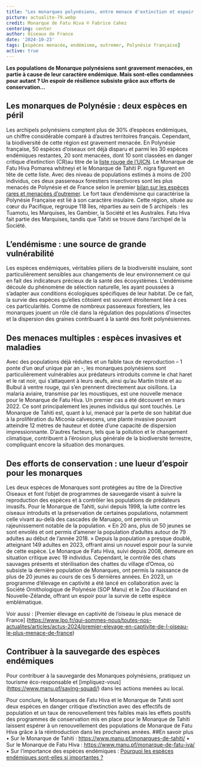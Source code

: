 ```yaml
--- 
title: "Les monarques polynésiens, entre menace d'extinction et espoir de résilience"
picture: actualite-79.webp
credit: Monarque de Fatu Hiva © Fabrice Cahez
centering: center
author: Oiseaux de France
date: '2024-10-23'
tags: [espèces menacée, endémisme, outremer, Polynésie française]
active: true
---
```

**Les populations de Monarque polynésiens sont gravement menacées, en partie à cause de leur caractère endémique. Mais sont-elles condamnées pour autant ? Un espoir de résilience subsiste grâce aux efforts de conservation…**

## Les monarques de Polynésie : deux espèces en péril  
Les archipels polynésiens comptent plus de 30% d’espèces endémiques, un chiffre considérable comparé à d’autres territoires français. Cependant, la biodiversité de cette région est gravement menacée. En Polynésie française, 50 espèces d’oiseaux ont déjà disparu et parmi les 30 espèces endémiques restantes, 20 sont menacées, dont 10 sont classées en danger critique d’extinction (CR)au titre de la [liste rouge de l’UICN](https://www.iucnredlist.org/species/22707178/130909526). Le Monarque de Fatu Hiva Pomarea whitneyi et le Monarque de Tahiti P. nigra figurent en tête de cette liste. Avec des niveau de populations estimés à moins de 200 individus, ces deux passereaux forestiers insectivores sont les plus menacés de Polynésie et de France selon le premier [bilan sur les espèces rares et menacées d’outremer]( https://www.lpo.fr/media/read/35054/file/169-209%20Nicheurs%20rares%20Outre-mer%202023%20E2.pdf).
Le fort taux d’endémisme qui caractérise la Polynésie Française est lié à son caractère insulaire. Cette région, située au cœur du Pacifique, regroupe 118 îles, réparties au sein de 5 archipels : les Tuamotu, les Marquises, les Gambier, la Société et les Australes. Fatu Hiva fait partie des Marquises, tandis que Tahiti se trouve dans l’archipel de la Société. 

## L’endémisme : une source de grande vulnérabilité
Les espèces endémiques, véritables piliers de la biodiversité insulaire, sont particulièrement sensibles aux changements de leur environnement ce qui en fait des indicateurs précieux de la santé des écosystèmes. 
L’endémisme découle du phénomène de sélection naturelle, les ayant poussées à s’adapter aux conditions écologiques spécifiques de leur habitat. De ce fait, la survie des espèces qu’elles côtoient est souvent étroitement liée à ces ces particularités. Comme de nombreux passereaux forestiers, les monarques jouent un rôle clé dans la régulation des populations d’insectes et la dispersion des graines contribuant à la santé des forêt polynésiennes.

## Des menaces multiples : espèces invasives et maladies
Avec des populations déjà réduites et un faible taux de reproduction – 1 ponte d’un œuf unique par an -, les monarques polynésiens sont particulièrement vulnérables aux prédateurs introduits comme le chat haret et le rat noir, qui s’attaquent à leurs œufs, ainsi qu’au Martin triste et au Bulbul à ventre rouge, qui s’en prennent directement aux oisillons. 
La malaria aviaire, transmise par les moustiques, est une nouvelle menace pour le Monarque de Fatu Hiva. Un premier cas a été découvert en mars 2022. Ce sont principalement les jeunes individus qui sont touchés. 
Le Monarque de Tahiti est, quant à lui, menacé par la perte de son habitat due à la prolifération du Miconia calvescens, une plante invasive pouvant atteindre 12 mètres de hauteur et dotée d’une capacité de dispersion impressionnante. 
D’autres facteurs, tels que la pollution et le changement climatique, contribuent à l’érosion plus générale de la biodiversité terrestre, compliquant encore la situation des monarques.
## Des efforts de conservation : une lueur d’espoir pour les monarques
Les deux espèces de Monarques sont protégées au titre de la Directive Oiseaux et font l’objet de programmes de sauvegarde visant à suivre la reproduction des espèces et à contrôler les populations de prédateurs invasifs. 
Pour le Monarque de Tahiti, suivi depuis 1998, la lutte contre les oiseaux introduits et la préservation de certaines populations, notamment celle vivant au-delà des cascades de Maruapo, ont permis un rajeunissement notable de la population. « En 20 ans, plus de 50 jeunes se sont envolés et ont permis d’amener la population d’adultes autour de 79 adultes au début de l’année 2018. » Depuis la population a presque doublé, atteignant 149 adultes en 2023, offrant ainsi un nouvel espoir pour la survie de cette espèce.
Le Monarque de Fatu Hiva, suivi depuis 2008, demeure en situation critique avec 19 individus. Cependant, le contrôle des chats sauvages présents et stérilisation des chattes du village d’Omoa, où subsiste la dernière population de Monarques, ont permis la naissance de plus de 20 jeunes au cours de ces 5 dernières années. En 2023, un programme d’élevage en captivité a été lancé en collaboration avec la Société Ornithologique de Polynésie (SOP Manu) et le Zoo d'Auckland en Nouvelle-Zélande, offrant un espoir pour la survie de cette espèce emblématique.

Voir aussi : [Premier élevage en captivité de l’oiseau le plus menacé de France] (https://www.lpo.fr/qui-sommes-nous/toutes-nos-actualites/articles/actus-2024/premier-elevage-en-captivite-de-l-oiseau-le-plus-menace-de-france)

## Contribuer à la sauvegarde des espèces endémiques 
Pour contribuer à la sauvegarde des Monarques polynésiens, pratiquez un tourisme éco-responsable et [impliquez-vous] (https://www.manu.pf/saving-squad/) dans les actions menées au local. 

Pour conclure, le Monarques de Fatu Hiva et le Monarque de Tahiti sont deux espèces en danger critique d’extinction avec des effectifs de population et un taux de renouvellement très faibles mais les effets positifs des programmes de conservation mis en place pour le Monarque de Tahiti laissent espérer à un renouvellement des populations de Monarque de Fatu Hiva grâce à la réintroduction dans les prochaines années. 
##En savoir plus 
•	Sur le Monarque de Tahiti : https://www.manu.pf/monarques-de-tahiti/
•	Sur le Monarque de Fatu Hiva : https://www.manu.pf/monarque-de-fatu-iva/
•	Sur l’importance des espèces endémiques : [Pourquoi les espèces endémiques sont-elles si importantes ?](https://revue-gecko.com/pourquoi-les-especes-endemiques-sont-elles-si-importantes/)



